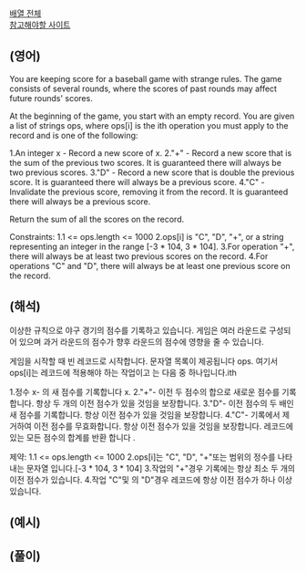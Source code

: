 <a href="https://leetcode.com/tag/stack/">배열 전체</a>  
<a href="https://leetcode.com/problems/baseball-game/description/">참고해야할 사이트</a>    
## (영어)
You are keeping score for a baseball game with strange rules. The game consists of several rounds, where the scores of past rounds may affect future rounds' scores.

At the beginning of the game, you start with an empty record. You are given a list of strings ops, where ops[i] is the ith operation you must apply to the record and is one of the following:

1.An integer x - Record a new score of x.
2."+" - Record a new score that is the sum of the previous two scores. It is guaranteed there will always be two previous scores.
3."D" - Record a new score that is double the previous score. It is guaranteed there will always be a previous score.
4."C" - Invalidate the previous score, removing it from the record. It is guaranteed there will always be a previous score.

Return the sum of all the scores on the record.

Constraints:
1.1 <= ops.length <= 1000
2.ops[i] is "C", "D", "+", or a string representing an integer in the range [-3 * 104, 3 * 104].
3.For operation "+", there will always be at least two previous scores on the record.
4.For operations "C" and "D", there will always be at least one previous score on the record.


## (해석)
이상한 규칙으로 야구 경기의 점수를 기록하고 있습니다. 게임은 여러 라운드로 구성되어 있으며 과거 라운드의 점수가 향후 라운드의 점수에 영향을 줄 수 있습니다.

게임을 시작할 때 빈 레코드로 시작합니다. 문자열 목록이 제공됩니다 ops. 여기서 ops[i]는 레코드에 적용해야 하는 작업이고 는 다음 중 하나입니다.ith

1.정수 x- 의 새 점수를 기록합니다 x.
2."+"- 이전 두 점수의 합으로 새로운 점수를 기록합니다. 항상 두 개의 이전 점수가 있을 것임을 보장합니다.
3."D"- 이전 점수의 두 배인 새 점수를 기록합니다. 항상 이전 점수가 있을 것임을 보장합니다.
4."C"- 기록에서 제거하여 이전 점수를 무효화합니다. 항상 이전 점수가 있을 것임을 보장합니다.
레코드에 있는 모든 점수의 합계를 반환 합니다 .

제약:
1.1 <= ops.length <= 1000
2.ops[i]는 "C", "D", "+"또는 범위의 정수를 나타내는 문자열 입니다.[-3 * 104, 3 * 104]
3.작업의 "+"경우 기록에는 항상 최소 두 개의 이전 점수가 있습니다.
4.작업 "C"및 의 "D"경우 레코드에 항상 이전 점수가 하나 이상 있습니다.

## (예시)
## (풀이)
